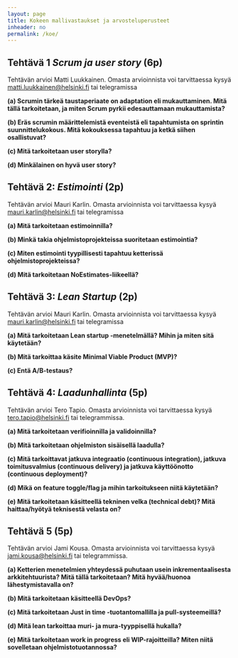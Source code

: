 ```yaml
---
layout: page
title: Kokeen mallivastaukset ja arvosteluperusteet
inheader: no
permalink: /koe/
---
```


## Tehtävä 1 _Scrum ja user story_ (6p) 

Tehtävän arvioi Matti Luukkainen. Omasta arvioinnista voi tarvittaessa kysyä matti.luukkainen@helsinki.fi tai telegramissa

**(a)  Scrumin tärkeä taustaperiaate on adaptation eli mukauttaminen. Mitä tällä tarkoitetaan, ja miten Scrum pyrkii edesauttamaan mukauttamista?**

**(b) Eräs scrumin määrittelemistä eventeistä eli tapahtumista on sprintin suunnittelukokous. Mitä kokouksessa tapahtuu ja ketkä siihen osallistuvat?**

**(c) Mitä tarkoitetaan user storylla?**

**(d) Minkälainen on hyvä user story?**

## Tehtävä 2: _Estimointi_ (2p) 

Tehtävän arvioi Mauri Karlin. Omasta arvioinnista voi tarvittaessa kysyä mauri.karlin@helsinki.fi tai telegramissa

**(a) Mitä tarkoitetaan estimoinnilla?**

**(b) Minkä takia ohjelmistoprojekteissa suoritetaan estimointia?**

**(c) Miten estimointi tyypillisesti tapahtuu ketterissä ohjelmistoprojekteissa?**

**(d) Mitä tarkoitetaan NoEstimates-liikeellä?**


## Tehtävä 3: _Lean Startup_ (2p) 

Tehtävän arvioi Mauri Karlin. Omasta arvioinnista voi tarvittaessa kysyä mauri.karlin@helsinki.fi tai telegramissa

**(a) Mitä tarkoitetaan Lean startup -menetelmällä? Mihin ja miten sitä käytetään?**

**(b) Mitä tarkoittaa käsite Minimal Viable Product (MVP)?**

**(c) Entä A/B-testaus?**

## Tehtävä 4: _Laadunhallinta_ (5p) 

Tehtävän arvioi Tero Tapio. Omasta arvioinnista voi tarvittaessa kysyä tero.tapio@helsinki.fi tai telegrammissa.

**(a) Mitä tarkoitetaan verifioinnilla ja validoinnilla?**

**(b) Mitä tarkoitetaan ohjelmiston sisäisellä laadulla?**

**(c) Mitä tarkoittavat jatkuva integraatio (continuous integration), jatkuva toimitusvalmius (continuous delivery) ja jatkuva käyttöönotto (continuous deployment)?**

**(d) Mikä on feature toggle/flag ja mihin tarkoitukseen niitä käytetään?**

**(e) Mitä tarkoitetaan käsitteellä tekninen velka (technical debt)? Mitä haittaa/hyötyä teknisestä velasta on?**


## Tehtävä 5 (5p) 

Tehtävän arvioi Jami Kousa. Omasta arvioinnista voi tarvittaessa kysyä jami.kousa@helsinki.fi tai telegrammissa. 

**(a) Ketterien menetelmien yhteydessä puhutaan usein inkrementaalisesta arkkitehtuurista? Mitä tällä tarkoitetaan? Mitä hyvää/huonoa lähestymistavalla on?**

**(b) Mitä tarkoitetaan käsitteellä DevOps?**

**(c) Mitä tarkoitetaan Just in time -tuotantomallilla ja pull-systeemeillä?**

**(d) Mitä lean tarkoittaa muri- ja mura-tyyppisellä hukalla?**

**(e) Mitä tarkoitetaan work in progress eli WIP-rajoitteilla? Miten niitä sovelletaan ohjelmistotuotannossa?**
